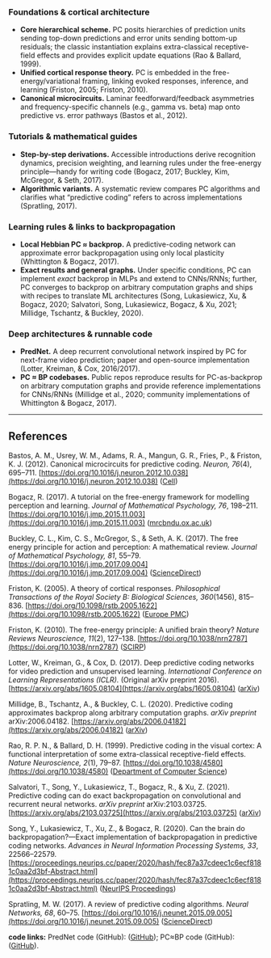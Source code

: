 ### Foundations & cortical architecture

* **Core hierarchical scheme.** PC posits hierarchies of prediction units sending top-down predictions and error units sending bottom-up residuals; the classic instantiation explains extra-classical receptive-field effects and provides explicit update equations (Rao & Ballard, 1999). 
* **Unified cortical response theory.** PC is embedded in the free-energy/variational framing, linking evoked responses, inference, and learning (Friston, 2005; Friston, 2010). 
* **Canonical microcircuits.** Laminar feedforward/feedback asymmetries and frequency-specific channels (e.g., gamma vs. beta) map onto predictive vs. error pathways (Bastos et al., 2012). 

### Tutorials & mathematical guides 

* **Step-by-step derivations.** Accessible introductions derive recognition dynamics, precision weighting, and learning rules under the free-energy principle—handy for writing code (Bogacz, 2017; Buckley, Kim, McGregor, & Seth, 2017). 
* **Algorithmic variants.** A systematic review compares PC algorithms and clarifies what “predictive coding” refers to across implementations (Spratling, 2017). 

### Learning rules & links to backpropagation

* **Local Hebbian PC ≈ backprop.** A predictive-coding network can approximate error backpropagation using only local plasticity (Whittington & Bogacz, 2017). 
* **Exact results and general graphs.** Under specific conditions, PC can implement *exact* backprop in MLPs and extend to CNNs/RNNs; further, PC converges to backprop on arbitrary computation graphs and ships with recipes to translate ML architectures (Song, Lukasiewicz, Xu, & Bogacz, 2020; Salvatori, Song, Lukasiewicz, Bogacz, & Xu, 2021; Millidge, Tschantz, & Buckley, 2020). 

### Deep architectures & runnable code

* **PredNet.** A deep recurrent convolutional network inspired by PC for next-frame video prediction; paper and open-source implementation (Lotter, Kreiman, & Cox, 2016/2017). 
* **PC ≈ BP codebases.** Public repos reproduce results for PC-as-backprop on arbitrary computation graphs and provide reference implementations for CNNs/RNNs (Millidge et al., 2020; community implementations of Whittington & Bogacz, 2017). 

---

## References 

Bastos, A. M., Usrey, W. M., Adams, R. A., Mangun, G. R., Fries, P., & Friston, K. J. (2012). Canonical microcircuits for predictive coding. *Neuron, 76*(4), 695–711. [https://doi.org/10.1016/j.neuron.2012.10.038](https://doi.org/10.1016/j.neuron.2012.10.038) ([Cell][3])

Bogacz, R. (2017). A tutorial on the free-energy framework for modelling perception and learning. *Journal of Mathematical Psychology, 76*, 198–211. [https://doi.org/10.1016/j.jmp.2015.11.003](https://doi.org/10.1016/j.jmp.2015.11.003) ([mrcbndu.ox.ac.uk][4])

Buckley, C. L., Kim, C. S., McGregor, S., & Seth, A. K. (2017). The free energy principle for action and perception: A mathematical review. *Journal of Mathematical Psychology, 81*, 55–79. [https://doi.org/10.1016/j.jmp.2017.09.004](https://doi.org/10.1016/j.jmp.2017.09.004) ([ScienceDirect][10])

Friston, K. (2005). A theory of cortical responses. *Philosophical Transactions of the Royal Society B: Biological Sciences, 360*(1456), 815–836. [https://doi.org/10.1098/rstb.2005.1622](https://doi.org/10.1098/rstb.2005.1622) ([Europe PMC][11])

Friston, K. (2010). The free-energy principle: A unified brain theory? *Nature Reviews Neuroscience, 11*(2), 127–138. [https://doi.org/10.1038/nrn2787](https://doi.org/10.1038/nrn2787) ([SCIRP][12])

Lotter, W., Kreiman, G., & Cox, D. (2017). Deep predictive coding networks for video prediction and unsupervised learning. *International Conference on Learning Representations (ICLR).* (Original arXiv preprint 2016). [https://arxiv.org/abs/1605.08104](https://arxiv.org/abs/1605.08104) ([arXiv][8])

Millidge, B., Tschantz, A., & Buckley, C. L. (2020). Predictive coding approximates backprop along arbitrary computation graphs. *arXiv preprint* arXiv:2006.04182. [https://arxiv.org/abs/2006.04182](https://arxiv.org/abs/2006.04182) ([arXiv][13])

Rao, R. P. N., & Ballard, D. H. (1999). Predictive coding in the visual cortex: A functional interpretation of some extra-classical receptive-field effects. *Nature Neuroscience, 2*(1), 79–87. [https://doi.org/10.1038/4580](https://doi.org/10.1038/4580) ([Department of Computer Science][1])

Salvatori, T., Song, Y., Lukasiewicz, T., Bogacz, R., & Xu, Z. (2021). Predictive coding can do exact backpropagation on convolutional and recurrent neural networks. *arXiv preprint* arXiv:2103.03725. [https://arxiv.org/abs/2103.03725](https://arxiv.org/abs/2103.03725) ([arXiv][14])

Song, Y., Lukasiewicz, T., Xu, Z., & Bogacz, R. (2020). Can the brain do backpropagation?—Exact implementation of backpropagation in predictive coding networks. *Advances in Neural Information Processing Systems, 33*, 22566–22579. [https://proceedings.neurips.cc/paper/2020/hash/fec87a37cdeec1c6ecf8181c0aa2d3bf-Abstract.html](https://proceedings.neurips.cc/paper/2020/hash/fec87a37cdeec1c6ecf8181c0aa2d3bf-Abstract.html) ([NeurIPS Proceedings][7])

Spratling, M. W. (2017). A review of predictive coding algorithms. *Neural Networks, 68*, 60–75. [https://doi.org/10.1016/j.neunet.2015.09.005](https://doi.org/10.1016/j.neunet.2015.09.005) ([ScienceDirect][5])

**code links:** PredNet code (GitHub): ([GitHub][15]); PC≈BP code (GitHub): ([GitHub][9]).

[1]: https://www.cs.utexas.edu/~dana/nn.pdf? "Predictive coding in the visual cortex: a functional interpretation of ..."
[2]: https://www.fil.ion.ucl.ac.uk/~karl/A%20theory%20of%20cortical%20responses.pdf? "A theory of cortical responses"
[3]: https://www.cell.com/neuron/fulltext/S0896-6273%2812%2900959-2? "Canonical Microcircuits for Predictive Coding: Neuron"
[4]: https://www.mrcbndu.ox.ac.uk/sites/default/files/pdf_files/Bogacz%202017_J%20Math%20Psychol.pdf? "A tutorial on the free-energy framework for modelling perception and ..."
[5]: https://www.sciencedirect.com/science/article/pii/S027826261530035X? "A review of predictive coding algorithms - ScienceDirect"
[6]: https://www.mrcbndu.ox.ac.uk/sites/default/files/pdf_files/Whittington%20Bogacz%202017_Neural%20Comput.pdf? "An Approximation of the Error Backpropagation Algorithm in a Predictive ..."
[7]: https://proceedings.neurips.cc/paper/2020/hash/fec87a37cdeec1c6ecf8181c0aa2d3bf-Abstract.html? "Can the Brain Do Backpropagation? --- Exact Implementation of ... - NeurIPS"
[8]: https://arxiv.org/abs/1605.08104? "Deep Predictive Coding Networks for Video Prediction and Unsupervised Learning"
[9]: https://github.com/BerenMillidge/PredictiveCodingBackprop? "Code for the paper \"Predictive Coding Approximates Backprop ... - GitHub"
[10]: https://www.sciencedirect.com/science/article/pii/S0022249617300962? "The free energy principle for action and perception: A mathematical review"
[11]: https://europepmc.org/abstract/MED/15937014? "A theory of cortical responses. - Abstract - Europe PMC"
[12]: https://www.scirp.org/reference/referencespapers?referenceid=2539689& "Friston, K. (2005) A Theory of Cortical Responses. Philosophical ..."
[13]: https://arxiv.org/abs/2006.04182? "Predictive Coding Approximates Backprop along Arbitrary Computation Graphs"
[14]: https://arxiv.org/abs/2103.03725? "Predictive Coding Can Do Exact Backpropagation on Convolutional and Recurrent Neural Networks"
[15]: https://github.com/coxlab/prednet? "GitHub - coxlab/prednet: Code and models accompanying \"Deep Predictive ..."

